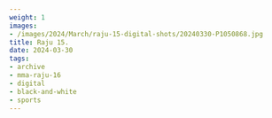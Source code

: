 ```yaml
---
weight: 1
images:
- /images/2024/March/raju-15-digital-shots/20240330-P1050868.jpg
title: Raju 15.
date: 2024-03-30
tags:
- archive
- mma-raju-16
- digital
- black-and-white
- sports
---
```

